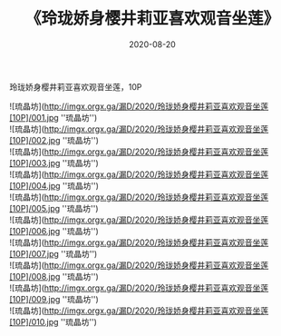 ﻿---
layout: post
title:  《玲珑娇身樱井莉亚喜欢观音坐莲》
date:   2020-08-20
img: imgx.orgx.ga/漏D/2020/玲珑娇身樱井莉亚喜欢观音坐莲[10P]/000.jpg
categories: [美女, 性感, 泳衣]
---

玲珑娇身樱井莉亚喜欢观音坐莲，10P

![琉晶坊](http://imgx.orgx.ga/漏D/2020/玲珑娇身樱井莉亚喜欢观音坐莲[10P]/001.jpg ''琉晶坊'') <br>
![琉晶坊](http://imgx.orgx.ga/漏D/2020/玲珑娇身樱井莉亚喜欢观音坐莲[10P]/002.jpg ''琉晶坊'') <br>
![琉晶坊](http://imgx.orgx.ga/漏D/2020/玲珑娇身樱井莉亚喜欢观音坐莲[10P]/003.jpg ''琉晶坊'') <br>
![琉晶坊](http://imgx.orgx.ga/漏D/2020/玲珑娇身樱井莉亚喜欢观音坐莲[10P]/004.jpg ''琉晶坊'') <br>
![琉晶坊](http://imgx.orgx.ga/漏D/2020/玲珑娇身樱井莉亚喜欢观音坐莲[10P]/005.jpg ''琉晶坊'') <br>
![琉晶坊](http://imgx.orgx.ga/漏D/2020/玲珑娇身樱井莉亚喜欢观音坐莲[10P]/006.jpg ''琉晶坊'') <br>
![琉晶坊](http://imgx.orgx.ga/漏D/2020/玲珑娇身樱井莉亚喜欢观音坐莲[10P]/007.jpg ''琉晶坊'') <br>
![琉晶坊](http://imgx.orgx.ga/漏D/2020/玲珑娇身樱井莉亚喜欢观音坐莲[10P]/008.jpg ''琉晶坊'') <br>
![琉晶坊](http://imgx.orgx.ga/漏D/2020/玲珑娇身樱井莉亚喜欢观音坐莲[10P]/009.jpg ''琉晶坊'') <br>
![琉晶坊](http://imgx.orgx.ga/漏D/2020/玲珑娇身樱井莉亚喜欢观音坐莲[10P]/010.jpg ''琉晶坊'') <br>
